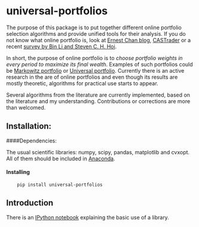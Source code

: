 
universal-portfolios
===========

The purpose of this package is to put together different online portfolio selection algorithms and provide unified tools for their analysis. If you do not know what online portfolio is, look at [Ernest Chan blog](http://epchan.blogspot.cz/2007/01/universal-portfolios.html), [CASTrader](http://www.castrader.com/2006/11/universal_portf.html) or a recent [survey by Bin Li and Steven C. H. Hoi](http://arxiv.org/abs/1212.2129). 

In short, the purpose of online portfolio is to *choose portfolio weights in every period to maximize its final wealth*. Examples of such portfolios could be [Markowitz portfolio](http://en.wikipedia.org/wiki/Modern_portfolio_theory) or [Universal portfolio](http://en.wikipedia.org/wiki/Universal_portfolio_algorithm). Currently there is an active research in the are of online portfolios and even though its results are mostly theoretic, algorithms for practical use starts to appear.

Several algorithms from the literature are currently implemented, based on the literature and my understanding. Contributions or corrections are more than welcomed.


## Installation:


####Dependencies:

The usual scientific libraries: numpy, scipy, pandas, matplotlib and cvxopt. All of them should be included in [Anaconda](https://store.continuum.io/cshop/anaconda/).

#### Installing
      
        pip install universal-portfolios


## Introduction

There is an [IPython notebook](nbviewer) explaining the basic use of a library.
